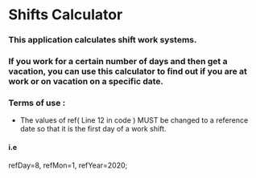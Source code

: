 # Shifts Calculator
### This application calculates shift work systems.
### If you work for a certain number of days and then get a vacation, you can use this calculator to find out if you are at work or on vacation on a specific date.
### Terms of use :
- The values of ref( Line 12 in code ) MUST be changed to a reference date so that it is the first day of a work shift.
#### i.e
refDay=8, refMon=1, refYear=2020;
